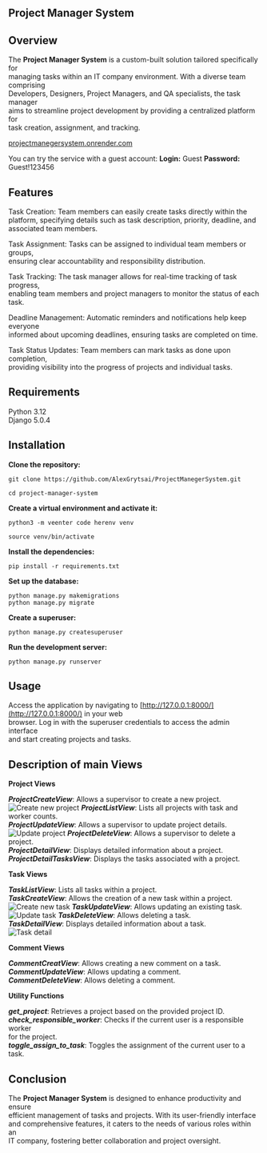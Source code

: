 

## Project Manager System

  

## Overview

The **Project Manager System** is a custom-built solution tailored specifically for  
managing tasks within an IT company environment. With a diverse team comprising  
Developers, Designers, Project Managers, and QA specialists, the task manager  
aims to streamline project development by providing a centralized platform for  
task creation, assignment, and tracking.  

[projectmanegersystem.onrender.com](projectmanegersystem.onrender.com)

You can try the service with a guest account:
**Login:** Guest
**Password:** Guest!123456
  

## Features

Task Creation: Team members can easily create tasks directly within the  
platform, specifying details such as task description, priority, deadline, and  
associated team members.  

Task Assignment: Tasks can be assigned to individual team members or groups,  
ensuring clear accountability and responsibility distribution.  

Task Tracking: The task manager allows for real-time tracking of task progress,  
enabling team members and project managers to monitor the status of each task.  

Deadline Management: Automatic reminders and notifications help keep everyone  
informed about upcoming deadlines, ensuring tasks are completed on time.  

Task Status Updates: Team members can mark tasks as done upon completion,  
providing visibility into the progress of projects and individual tasks.  

## Requirements

Python 3.12  
Django 5.0.4  
  
## Installation

**Clone the repository:**  

    git clone https://github.com/AlexGrytsai/ProjectManegerSystem.git

    cd project-manager-system

  
  
**Create a virtual environment and activate it:**  

    python3 -m veenter code herenv venv 

    source venv/bin/activate

**Install the dependencies:**  

    

    pip install -r requirements.txt

**Set up the database:**  

    python manage.py makemigrations  
    python manage.py migrate

**Create a superuser:**  

    python manage.py createsuperuser 

**Run the development server:**  

    python manage.py runserver 

## Usage

Access the application by navigating to [http://127.0.0.1:8000/](http://127.0.0.1:8000/) in your web  
browser. Log in with the superuser credentials to access the admin interface  
and start creating projects and tasks.  
  

## Description of main Views
 
**Project Views**  

***ProjectCreateView***: Allows a supervisor to create a new project.  
![Create new project](https://previews.dropbox.com/p/thumb/ACTWBo4ijzU_mN-zdeBCdVJ3VZtLLk82cnqRqcFJLSY7hjfiA0g8e1bHC8Hbe7JHpQ1Xo_ks98EcpXxgKIjcVVGojCQjNjOkLQg1hiaX1dZnRIY0vi4iP7xeteRHJHWvED42ZTDO_yIUvMwoSEZXeJe1mVds3Yk-Vt5fxg2lLIBRRK_gt2_5kA36LlNaeHCGFX066M5xP6-CjnBqC7zqPpAp1KJyWlBZYntv1kM1Scw4m3pUJZWZGknGvmzMempQBmiA1MQCACudS6e4Jv2kiv46aQrVBa7JNctlrKBnMbjMrd-_zlO3QM7Id_WTUT4KL_8a9km5G18g7suSLpNLs46Z/p.jpeg)
***ProjectListView***: Lists all projects with task and worker counts.  
***ProjectUpdateView***: Allows a supervisor to update project details.  
![Update project](https://previews.dropbox.com/p/thumb/ACRA68Ru2Vhk1hn2WeXnYgSWH55gBJqqP77lDZUTXNN2-OnxsaPBYxxweZQldIcKrPjhgJ2LBdqayerMi5seFF1GsURfeojy0z76bi9kOiBHqZkD1DXg__ohZp1Zw-NNZIMP8aS3-PB9_nh4EppZ4qwvc9-nbHQ1nvqdhrM-9oeMOFG3rOSFryKcT1qlXy0jenL718cYS8bIhZQ_SY7oLPk-lovwHuPTZulNu0H4uivC1BQ1-A56ve5o4jfm6g6TEtSSKkAxydf8xBgNO-AaoYK4xufR2hM_MWWQmrTmnUDqpbLLQxrdxdVpMiNxPV67xxI32gtLRKeKHiQtaVAOxXZ0/p.jpeg)
***ProjectDeleteView***: Allows a supervisor to delete a project.  
***ProjectDetailView***: Displays detailed information about a project.  
***ProjectDetailTasksView***: Displays the tasks associated with a project.  
  
**Task Views**  

***TaskListView***: Lists all tasks within a project.  
***TaskCreateView***: Allows the creation of a new task within a project.  
![Create new task](https://previews.dropbox.com/p/thumb/ACSzAf-rF0Q3_ueB0IlnCFMr5ZbtXCEODhJdsscQcIFI47HXPLSpgmo093tuk8PhriyL3gakUkY2Wgur0f9BVdaTpdjmb6yUgYTB6DJ3QT5xPYI_L1jc4346PfWWfL3r09jGqP7brVM7SDWRoXW6ohGcvmpKiRetMlhCeW4-FeXQP_bkwSnK6rSVFuPbPSmAfCxPowMAal2QqmSBAOnH-cbqGYwTgNrlSGHy4lZgkGREkOIn9kmKtru_AKDwB5ABGKQM6rdB2_owIvxQHm-AL8rSMMg1bKqpkuUQlYVUHuZtbmnyEbLLzlc8g1-r7UMBfmj9SYrtnkJthOCrjtczetuu/p.jpeg)
***TaskUpdateView***: Allows updating an existing task.  
![Update task](https://previews.dropbox.com/p/thumb/ACS90InKLpzY-9OXBKuClp-wNpjuvyJT5X-TAdx_V7ds9co4ORwObL284NgV-RvMnntJLHCKGNwWRp7hJqL3F-z06ev2M0PpvrnVwHApKq4Zlq83W5nFs1Ka4XXWQYzAYL5JKAcoP3JAWrMC5kf5qgEZQaN9fUdeqdgcfWy3R7gqYOOHLru5inyN68xmcn7Me4acHgynYUGiRwiO_Njwmlr1zU4q5EX8b-YCSt525FJIHBFf34aEg_ACIlaiUmqLGOYwPoahSHRFGwwWV_cUKIaDZAfcRYRxH5F5bZ0uFaxBHkTMG9PI2Io71xsTHks09w-sDsRD3ndwZ5z9xNKSmY17/p.jpeg)
***TaskDeleteView***: Allows deleting a task.  
***TaskDetailView***: Displays detailed information about a task.  
![Task detail](https://previews.dropbox.com/p/thumb/ACQX72P64eDcFli09ESc1YvORAQpYolkGkbl3hWLHf_VbnQCcp3xZZASHZSNgL19kG23wkEgr8rGkT8JBYrfurzodySqeZvPkfyyGo1SibdHy1T0pAjRCzXBBFNmi-F2QuhdO20dv4hZWSs_LZoJw08KbfJMx6wsesF_TaSpSaZQgsV_4nXCkq_eWxAEdudcngLiZ3nj9EjoZq_IjGl7CkKQXz9XwfczK06O8T9UQ4nWJ4dFN3NLLNKNXgr_QDBQ0RUJeZ9JU_uCc-ecBJHtIHKYXH1cJE7V0S2C2BW3Y9SPzIV6HV_IiQsSF1oPj9h51TAg1TJ2FNca4-VQEsfBC6a7/p.jpeg)
  
**Comment Views**  

***CommentCreatView***: Allows creating a new comment on a task.  
***CommentUpdateView***: Allows updating a comment.  
***CommentDeleteView***: Allows deleting a comment.  
  
**Utility Functions**  

***get_project***: Retrieves a project based on the provided project ID.  
***check_responsible_worker***: Checks if the current user is a responsible worker  
for the project.  
***toggle_assign_to_task***: Toggles the assignment of the current user to a task.  
  

## Conclusion

The **Project Manager System** is designed to enhance productivity and ensure  
efficient management of tasks and projects. With its user-friendly interface  
and comprehensive features, it caters to the needs of various roles within an  
IT company, fostering better collaboration and project oversight.
